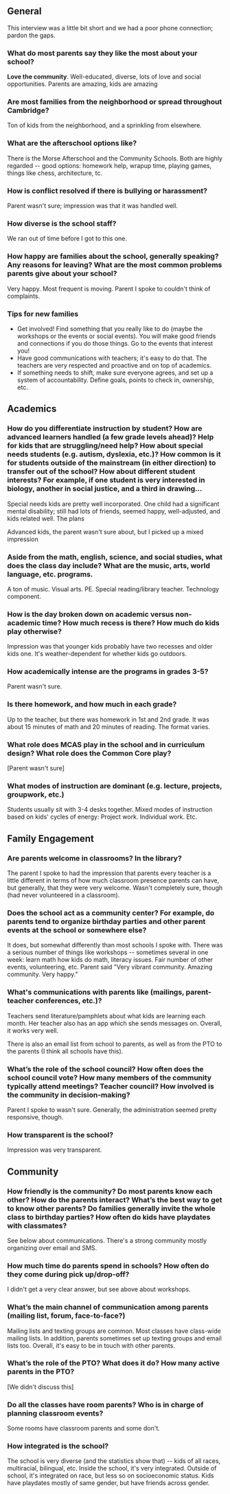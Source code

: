 ## General

This interview was a little bit short and we had a poor phone connection; pardon the gaps.

### What do most parents say they like the most about your school?

**Love the community**. Well-educated, diverse, lots of love and social opportunities. Parents are amazing, kids are amazing

### Are most families from the neighborhood or spread throughout Cambridge?

Ton of kids from the neighborhood, and a sprinkling from elsewhere.

### What are the afterschool options like?

There is the Morse Afterschool and the Community Schools. Both are highly regarded -- good options: homework help, wrapup time, playing games, things like chess, architecture, tc.

### How is conflict resolved if there is bullying or harassment?

Parent wasn't sure; impression was that it was handled well.

### How diverse is the school staff? 

We ran out of time before I got to this one.

### How happy are families about the school, generally speaking? Any reasons for leaving? What are the most common problems parents give about your school?

Very happy. Most frequent is moving. Parent I spoke to couldn't think of complaints. 

### Tips for new families

* Get involved! Find something that you really like to do (maybe the workshops or the events or social events). You will make good friends and connections if you do those things. Go to the events that interest you!
* Have good communications with teachers; it's easy to do that. The teachers are very respected and proactive and on top of academics.
* If something needs to shift, make sure everyone agrees, and set up a system of accountability. Define goals, points to check in, ownership, etc.

## Academics

### How do you differentiate instruction by student?  How are advanced learners handled (a few grade levels ahead)?  Help for kids that are struggling/need help? How about special needs students (e.g. autism, dyslexia, etc.)?  How common is it for students outside of the mainstream (in either direction) to transfer out of the school? How about different student interests? For example, if one student is very interested in biology, another in social justice, and a third in drawing…

Special needs kids are pretty well incorporated. One child had a significant mental disability; still had lots of friends, seemed happy, well-adjusted, and kids related well. The plans 

Advanced kids, the parent wasn't sure about, but I picked up a mixed impression

### Aside from the math, english, science, and social studies, what does the class day include? What are the music, arts, world language, etc. programs.

A ton of music. Visual arts. PE. Special reading/library teacher. Technology component. 

### How is the day broken down on academic versus non-academic time? How much recess is there? How much do kids play otherwise? 

Impression was that younger kids probably have two recesses and older kids one. It's weather-dependent for whether kids go outdoors.

### How academically intense are the programs in grades 3-5?

Parent wasn't sure.

### Is there homework, and how much in each grade?

Up to the teacher, but there was homework in 1st and 2nd grade. It was about 15 minutes of math and 20 minutes of reading. The format varies.

### What role does MCAS play in the school and in curriculum design? What role does the Common Core play?

[Parent wasn't sure]

### What modes of instruction are dominant (e.g. lecture, projects, groupwork, etc.)

Students usually sit with 3-4 desks together. Mixed modes of instruction based on kids' cycles of energy: Project work. Individual work. Etc.

## Family Engagement

### Are parents welcome in classrooms? In the library?

The parent I spoke to had the impression that parents every teacher is a little different in terms of how much classroom presence parents can have, but generally, that they were very welcome. Wasn't completely sure, though (had never volunteered in a classroom). 

### Does the school act as a community center? For example, do parents tend to organize birthday parties and other parent events at the school or somewhere else?

It does, but somewhat differently than most schools I spoke with. There was a serious number of things like workshops -- sometimes several in one week: learn math how kids do math, literacy issues. Fair number of other events, volunteering, etc. Parent said "Very vibrant community. Amazing community. Very happy."

### What's communications with parents like (mailings, parent-teacher conferences, etc.)?

Teachers send literature/pamphlets about what kids are learning each month. Her teacher also has an app which she sends messages on. Overall, it works very well.

There is also an email list from school to parents, as well as from the PTO to the parents (I think all schools have this).

### What’s the role of the school council? How often does the school council vote? How many members of the community typically attend meetings? Teacher council? How involved is the community in decision-making?

Parent I spoke to wasn't sure. Generally, the administration seemed pretty responsive, though.

### How transparent is the school?

Impression was very transparent.

## Community

### How friendly is the community? Do most parents know each other? How do the parents interact? What’s the best way to get to know other parents? Do families generally invite the whole class to birthday parties? How often do kids have playdates with classmates?

See below about communications. There's a strong community mostly organizing over email and SMS.

### How much time do parents spend in schools? How often do they come during pick up/drop-off?

I didn't get a very clear answer, but see above about workshops.

### What’s the main channel of communication among parents (mailing list, forum, face-to-face?)

Mailing lists and texting groups are common. Most classes have class-wide mailing lists. In addition, parents sometimes set up texting groups and email lists too. Overall, it's easy to be in touch with other parents.

### What’s the role of the PTO? What does it do? How many active parents in the PTO? 

[We didn't discuss this]

### Do all the classes have room parents? Who is in charge of planning classroom events?

Some rooms have classroom parents and some don't.

### How integrated is the school? 

The school is very diverse (and the statistics show that) -- kids of all races, multiracial, bilingual, etc. Inside the school, it's very integrated. Outside of school, it's integrated on race, but less so on socioeconomic status. Kids have playdates mostly of same gender, but have friends across gender.